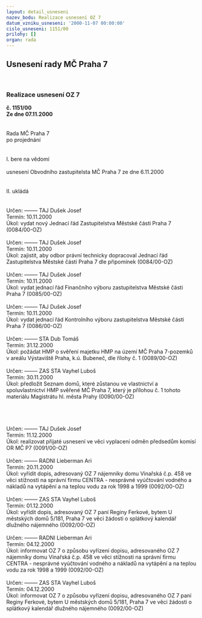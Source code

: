 ```yaml
---
layout: detail_usneseni
nazev_bodu: Realizace usnesení OZ 7
datum_vzniku_usneseni: '2000-11-07 00:00:00'
cislo_usneseni: 1151/00
prilohy: []
organ: rada
---
```

<div id="ucUsn_pList" class="usn">
	<span><h2>Usnesení rady MČ Praha 7 </h2>
<br></span><div class="standBody">
<span><h3>Realizace usnesení OZ 7</h3></span><div class="center">
		<strong>č. 1151/00</strong><br>
	</div>
<div class="center">
		<strong>Ze dne 07.11.2000</strong><br><br>
	</div>
<br>Rada MČ Praha 7<br>po projednání<br><br><br>I.	bere na vědomí<br><br> usnesení Obvodního zastupitelsta MČ Praha 7 ze dne 6.11.2000<br><br><br>II.	ukládá <br><br><br> Určen:	–––––	TAJ Dušek Josef<br>Termín: 10.11.2000<br>Úkol:	vydat nový Jednací řád Zastupitelstva Městské části Praha 7 (0084/00-OZ)<br> <br> Určen:	–––––	TAJ Dušek Josef<br>Termín: 10.11.2000<br>Úkol:	zajistit, aby odbor právní technicky dopracoval Jednací řád Zastupitelstva Městské části Praha 7 dle připomínek  (0084/00-OZ)<br> <br> Určen:	–––––	TAJ Dušek Josef<br>Termín: 10.11.2000<br>Úkol:	vydat jednací řád Finančního výboru zastupitelstva Městské části Praha 7  (0085/00-OZ)<br> <br> Určen:	–––––	TAJ Dušek Josef<br>Termín: 10.11.2000<br>Úkol:	vydat jednací řád Kontrolního výboru zastupitelstva Městské části Praha 7  (0086/00-OZ)<br> <br> Určen:	–––––	STA Dub Tomáš<br>Termín: 31.12.2000<br>Úkol:	požádat HMP o svěření majetku HMP na území MČ Praha 7-pozemků v areálu Výstaviště Praha, k.ú. Bubeneč, dle řílohy č. 1  (0089/00-OZ)<br> <br> Určen:	–––––	ZAS STA Vayhel Luboš<br>Termín: 30.11.2000<br>Úkol:	předložit Seznam domů, které zůstanou ve vlastnictví a spoluvlastnictví HMP svěřené MČ Praha 7, který je přílohou č. 1 tohoto materiálu Magistrátu hl. města Prahy  (0090/00-OZ)<br> <br><br><br><br> Určen:	–––––	TAJ Dušek Josef<br>Termín: 11.12.2000<br>Úkol:	realizovat přijaté usnesení ve věci vyplacení odměn předsedům komisí OR MČ P7  (0091/00-OZ)<br> <br> Určen:	–––––	RADNI Lieberman Ari<br>Termín: 20.11.2000<br>Úkol:	vyřídit dopis, adresovaný OZ 7 nájemníky domu Vinařská č.p. 458 ve věci stížnosti na správní firmu CENTRA - nesprávné vyúčtování vodného a nákladů na vytápění a na teplou vodu za rok 1998 a 1999  (0092/00-OZ)<br> <br> Určen:	–––––	ZAS STA Vayhel Luboš<br>Termín: 01.12.2000<br>Úkol:	vyřídit dopis, adresovaný OZ 7 paní Reginy Ferkové, bytem U městských domů 5/181, Praha 7 ve věci žádosti o splátkový kalendář dlužného nájemného  (0092/00-OZ)<br> <br> Určen:	–––––	RADNI Lieberman Ari<br>Termín: 04.12.2000<br>Úkol:	informovat OZ 7 o způsobu vyřízení dopisu, adresovaného OZ 7 nájemníky domu Vinařská č.p. 458 ve věci stížnosti na správní firmu CENTRA - nesprávné vyúčtování vodného a nákladů na vytápění a na teplou vodu za rok 1998 a 1999  (0092/00-OZ)<br> <br> Určen:	–––––	ZAS STA Vayhel Luboš<br>Termín: 04.12.2000<br>Úkol:	informovat OZ 7 o způsobu vyřízení dopisu, adresovaného OZ 7  paní Reginy Ferkové, bytem U městských domů 5/181, Praha 7 ve věci žádosti o splátkový kalendář dlužného nájemného  (0092/00-OZ)<br> <br><br> </div>
</div>